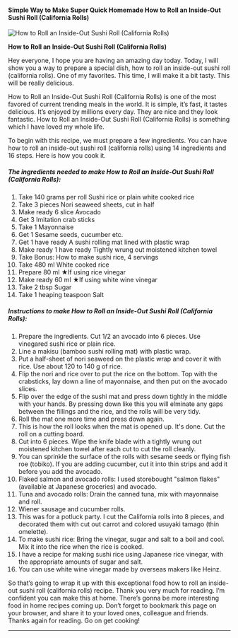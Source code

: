             

#### Simple Way to Make Super Quick Homemade How to Roll an Inside-Out Sushi Roll (California Rolls)

![How to Roll an Inside-Out Sushi Roll (California Rolls)](https://img-global.cpcdn.com/recipes/6488307362955264/751x532cq70/how-to-roll-an-inside-out-sushi-roll-california-rolls-recipe-main-photo.jpg)

**How to Roll an Inside-Out Sushi Roll (California Rolls)**

Hey everyone, I hope you are having an amazing day today. Today, I will show you a way to prepare a special dish, how to roll an inside-out sushi roll (california rolls). One of my favorites. This time, I will make it a bit tasty. This will be really delicious.

How to Roll an Inside-Out Sushi Roll (California Rolls) is one of the most favored of current trending meals in the world. It is simple, it’s fast, it tastes delicious. It’s enjoyed by millions every day. They are nice and they look fantastic. How to Roll an Inside-Out Sushi Roll (California Rolls) is something which I have loved my whole life.

To begin with this recipe, we must prepare a few ingredients. You can have how to roll an inside-out sushi roll (california rolls) using 14 ingredients and 16 steps. Here is how you cook it.

##### The ingredients needed to make How to Roll an Inside-Out Sushi Roll (California Rolls):

1.  Take 140 grams per roll Sushi rice or plain white cooked rice
2.  Take 3 pieces Nori seaweed sheets, cut in half
3.  Make ready 6 slice Avocado
4.  Get 3 Imitation crab sticks
5.  Take 1 Mayonnaise
6.  Get 1 Sesame seeds, cucumber etc.
7.  Get 1 have ready A sushi rolling mat lined with plastic wrap
8.  Make ready 1 have ready Tightly wrung out moistened kitchen towel
9.  Take Bonus: How to make sushi rice, 4 servings
10.  Take 480 ml White cooked rice
11.  Prepare 80 ml ★If using rice vinegar
12.  Make ready 60 ml ★If using white wine vinegar
13.  Take 2 tbsp Sugar
14.  Take 1 heaping teaspoon Salt

##### Instructions to make How to Roll an Inside-Out Sushi Roll (California Rolls):

1.  Prepare the ingredients. Cut 1/2 an avocado into 6 pieces. Use vinegared sushi rice or plain rice.
2.  Line a makisu (bamboo sushi rolling mat) with plastic wrap.
3.  Put a half-sheet of nori seaweed on the plastic wrap and cover it with rice. Use about 120 to 140 g of rice.
4.  Flip the nori and rice over to put the rice on the bottom. Top with the crabsticks, lay down a line of mayonnaise, and then put on the avocado slices.
5.  Flip over the edge of the sushi mat and press down tightly in the middle with your hands. By pressing down like this you will elminate any gaps between the fillings and the rice, and the rolls will be very tidy.
6.  Roll the mat one more time and press down again.
7.  This is how the roll looks when the mat is opened up. It's done. Cut the roll on a cutting board.
8.  Cut into 6 pieces. Wipe the knife blade with a tightly wrung out moistened kitchen towel after each cut to cut the roll cleanly.
9.  You can sprinkle the surface of the rolls with sesame seeds or flying fish roe (tobiko). If you are adding cucumber, cut it into thin strips and add it before you add the avocado.
10.  Flaked salmon and avocado rolls: I used storebought "salmon flakes" (available at Japanese groceries) and avocado.
11.  Tuna and avocado rolls: Drain the canned tuna, mix with mayonnaise and roll.
12.  Wiener sausage and cucumber rolls.
13.  This was for a potluck party. I cut the California rolls into 8 pieces, and decorated them with cut out carrot and colored usuyaki tamago (thin omelette).
14.  To make sushi rice: Bring the vinegar, sugar and salt to a boil and cool. Mix it into the rice when the rice is cooked.
15.  I have a recipe for making sushi rice using Japanese rice vinegar, with the appropriate amounts of sugar and salt.
16.  You can use white wine vinegar made by overseas makers like Heinz.

So that’s going to wrap it up with this exceptional food how to roll an inside-out sushi roll (california rolls) recipe. Thank you very much for reading. I’m confident you can make this at home. There’s gonna be more interesting food in home recipes coming up. Don’t forget to bookmark this page on your browser, and share it to your loved ones, colleague and friends. Thanks again for reading. Go on get cooking!

* * *